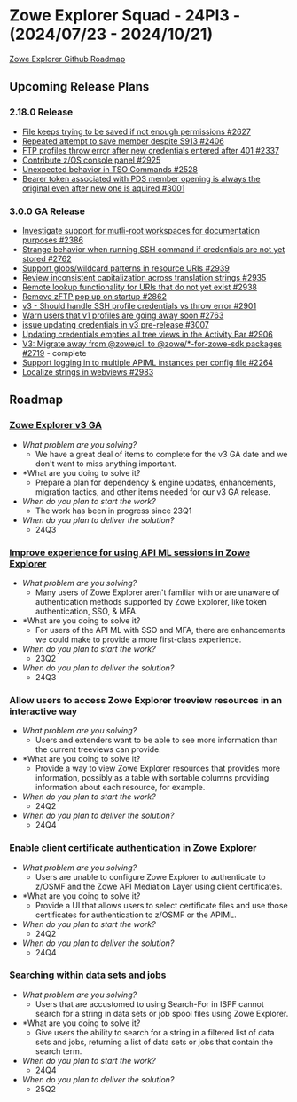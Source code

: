 # Zowe Explorer Squad - 24PI3 - (2024/07/23 - 2024/10/21)

[Zowe Explorer Github Roadmap](https://github.com/orgs/zowe/projects/15/views/9)

## Upcoming Release Plans 

### 2.18.0 Release

- [File keeps trying to be saved if not enough permissions #2627](https://github.com/zowe/zowe-explorer-vscode/issues/2627) 
- [Repeated attempt to save member despite S913 #2406](https://github.com/zowe/zowe-explorer-vscode/issues/2406)
- [FTP profiles throw error after new credentials entered after 401 #2337](https://github.com/zowe/zowe-explorer-vscode/issues/2337)  
- [Contribute z/OS console panel #2925](https://github.com/zowe/zowe-explorer-vscode/pull/2925)
- [Unexpected behavior in TSO Commands #2528](https://github.com/zowe/zowe-explorer-vscode/issues/2528)
- [Bearer token associated with PDS member opening is always the original even after new one is aquired #3001](https://github.com/zowe/zowe-explorer-vscode/issues/3001)

### 3.0.0 GA Release

- [Investigate support for mutli-root workspaces for documentation purposes #2386](https://github.com/zowe/zowe-explorer-vscode/issues/2386)
- [Strange behavior when running SSH command if credentials are not yet stored #2762](https://github.com/zowe/zowe-explorer-vscode/issues/2762)
- [Support globs/wildcard patterns in resource URIs #2939](https://github.com/zowe/zowe-explorer-vscode/issues/2939)
- [Review inconsistent capitalization across translation strings #2935](https://github.com/zowe/zowe-explorer-vscode/issues/2935)
- [Remote lookup functionality for URIs that do not yet exist #2938](https://github.com/zowe/zowe-explorer-vscode/issues/2938)
- [Remove zFTP pop up on startup #2862](https://github.com/zowe/zowe-explorer-vscode/issues/2862)
- [v3 - Should handle SSH profile credentials vs throw error #2901](https://github.com/zowe/zowe-explorer-vscode/issues/2901)
- [Warn users that v1 profiles are going away soon #2763](https://github.com/zowe/zowe-explorer-vscode/issues/2763)
- [issue updating credentials in v3 pre-release #3007](https://github.com/zowe/zowe-explorer-vscode/issues/3007)
- [Updating credentials empties all tree views in the Activity Bar #2906](https://github.com/zowe/zowe-explorer-vscode/issues/2906)
- [V3: Migrate away from @zowe/cli to @zowe/*-for-zowe-sdk packages #2719](https://github.com/zowe/zowe-explorer-vscode/issues/2719) - complete
- [Support logging in to multiple APIML instances per config file #2264](https://github.com/zowe/zowe-explorer-vscode/issues/2264)
- [Localize strings in webviews #2983](https://github.com/zowe/zowe-explorer-vscode/issues/2983)



## Roadmap

### [Zowe Explorer v3 GA](https://github.com/zowe/zowe-explorer-vscode/milestone/119)

- *What problem are you solving?*
  -  We have a great deal of items to complete for the v3 GA date and we don't want to miss anything important.
- *What are you doing to solve it?
  - Prepare a plan for dependency & engine updates, enhancements, migration tactics, and other items needed for our v3 GA release.
- *When do you plan to start the work?*
  - The work has been in progress since 23Q1
- *When do you plan to deliver the solution?*
  - 24Q3
 
### [Improve experience for using API ML sessions in Zowe Explorer](https://github.com/zowe/vscode-extension-for-zowe/issues/2252)

- *What problem are you solving?*
  - Many users of Zowe Explorer aren't familiar with or are unaware of authentication methods supported by Zowe Explorer, like token authentication, SSO, & MFA. 
- *What are you doing to solve it?
  - For users of the API ML with SSO and MFA, there are enhancements we could make to provide a more first-class experience.
- *When do you plan to start the work?*
  - 23Q2
- *When do you plan to deliver the solution?*
  - 24Q3
 
### Allow users to access Zowe Explorer treeview resources in an interactive way

- *What problem are you solving?*
  - Users and extenders want to be able to see more information than the current treeviews can provide.
- *What are you doing to solve it?
  - Provide a way to view Zowe Explorer resources that provides more information, possibly as a table with sortable columns providing information about each resource, for example.
- *When do you plan to start the work?*
  - 24Q2
- *When do you plan to deliver the solution?*
  - 24Q4

### Enable client certificate authentication in Zowe Explorer

- *What problem are you solving?*
  - Users are unable to configure Zowe Explorer to authenticate to z/OSMF and the Zowe API Mediation Layer using client certificates.
- *What are you doing to solve it?
  - Provide a UI that allows users to select certificate files and use those certificates for authentication to z/OSMF or the APIML.
- *When do you plan to start the work?*
  - 24Q2
- *When do you plan to deliver the solution?*
  - 24Q4

### Searching within data sets and jobs

- *What problem are you solving?*
  - Users that are accustomed to using Search-For in ISPF cannot search for a string in data sets or job spool files using Zowe Explorer.
- *What are you doing to solve it?
  - Give users the ability to search for a string in a filtered list of data sets and jobs, returning a list of data sets or jobs that contain the search term.
- *When do you plan to start the work?*
  - 24Q4
- *When do you plan to deliver the solution?*
  - 25Q2

